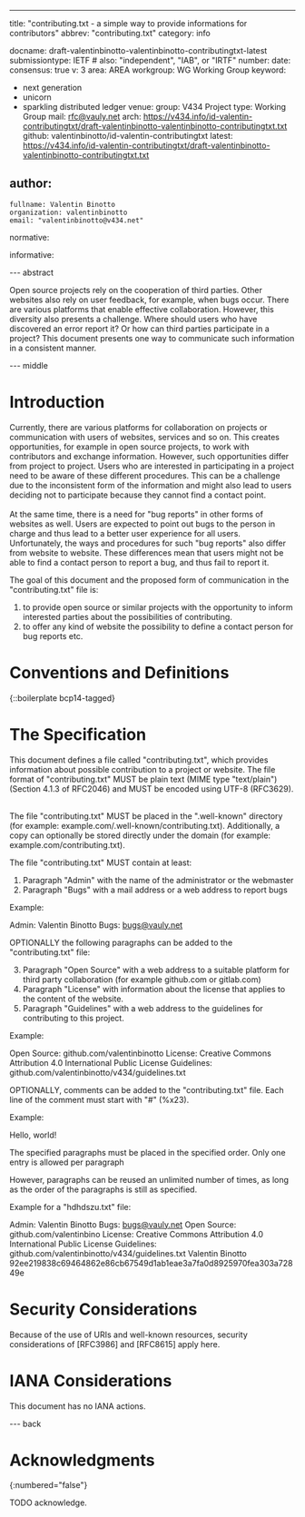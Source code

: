 ---
title: "contributing.txt -  a simple way to provide informations for contributors"
abbrev: "contributing.txt"
category: info

docname: draft-valentinbinotto-valentinbinotto-contributingtxt-latest
submissiontype: IETF  # also: "independent", "IAB", or "IRTF"
number:
date:
consensus: true
v: 3
area: AREA
workgroup: WG Working Group
keyword:
 - next generation
 - unicorn
 - sparkling distributed ledger
venue:
  group: V434 Project
  type: Working Group
  mail: rfc@vauly.net
  arch: https://v434.info/id-valentin-contributingtxt/draft-valentinbinotto-valentinbinotto-contributingtxt.txt
  github: valentinbinotto/id-valentin-contributingtxt
  latest: https://v434.info/id-valentin-contributingtxt/draft-valentinbinotto-valentinbinotto-contributingtxt.txt

author:
 -
    fullname: Valentin Binotto
    organization: valentinbinotto
    email: "valentinbinotto@v434.net"

normative:

informative:


--- abstract

Open source projects rely on the cooperation of third parties.  Other websites also rely on user feedback, for example, when bugs occur. There are various platforms that enable effective collaboration. However, this diversity also presents a challenge. Where should users who have discovered an error report it? Or how can third parties participate in a project? This document presents one way to communicate such information in a consistent manner.

--- middle

# Introduction
Currently, there are various platforms for collaboration on projects or communication with users of websites, services and so on. This creates opportunities, for example in open source projects, to work with contributors and exchange information. However, such opportunities differ from project to project. Users who are interested in participating in a project need to be aware of these different procedures. This can be a challenge due to the inconsistent form of the information and might also lead to users deciding not to participate because they cannot find a contact point. <br><br>At the same time, there is a need for "bug reports" in other forms of websites as well. Users are expected to point out bugs to the person in charge and thus lead to a better user experience for all users. Unfortunately, the ways and procedures for such "bug reports" also differ from website to website. These differences mean that users might not be able to find a contact person to report a bug, and thus fail to report it.

The goal of this document and the proposed form of communication in the "contributing.txt" file is:

1. to provide open source or similar projects with the opportunity to inform interested parties about the possibilities of contributing.
2. to offer any kind of website the possibility to define a contact person for bug reports etc.



# Conventions and Definitions

{::boilerplate bcp14-tagged}


# The Specification

This document defines a file called "contributing.txt", which provides information about possible contribution to a project or website.  The file format of "contributing.txt" MUST be plain text (MIME type "text/plain") (Section 4.1.3 of RFC2046) and MUST be encoded using UTF-8 (RFC3629).<br><br>

The file "contributing.txt" MUST be placed in the ".well-known" directory (for example: example.com/.well-known/contributing.txt). Additionally, a copy can optionally be stored directly under the domain (for example: example.com/contributing.txt).

The file "contributing.txt" MUST contain at least:

1. Paragraph "Admin" with the name of the administrator or the webmaster
2. Paragraph "Bugs" with a mail address or a web address to report bugs

Example:

Admin: Valentin Binotto
Bugs: bugs@vauly.net


OPTIONALLY the following paragraphs can be added to the "contributing.txt" file:

3. Paragraph "Open Source" with a web address to a suitable platform for third party collaboration (for example github.com or gitlab.com)
4. Paragraph "License" with information about the license that applies to the content of the website.
5. Paragraph "Guidelines" with a web address to the guidelines for contributing to this project.

Example:

Open Source: github.com/valentinbinotto
License: Creative Commons Attribution 4.0 International Public License
Guidelines: github.com/valentinbinotto/v434/guidelines.txt


OPTIONALLY, comments can be added to the "contributing.txt" file. Each line of the comment must start with "#" (%x23).

Example: 

Hello, world!


The specified paragraphs must be placed in the specified order. Only one entry is allowed per paragraph



However, paragraphs can be reused an unlimited number of times, as long as the order of the paragraphs is still as specified.

Example for a "hdhdszu.txt" file:



Admin: Valentin Binotto
Bugs: bugs@vauly.net
Open Source: github.com/valentinbino
License: Creative Commons Attribution 4.0 International Public License
Guidelines: github.com/valentinbinotto/v434/guidelines.txt
Valentin Binotto
92ee219838c69464862e86cb67549d1ab1eae3a7fa0d8925970fea303a72849e


# Security Considerations

Because of the use of URIs and well-known resources, security considerations of [RFC3986] and [RFC8615] apply here.

# IANA Considerations

This document has no IANA actions.


--- back

# Acknowledgments
{:numbered="false"}

TODO acknowledge.
